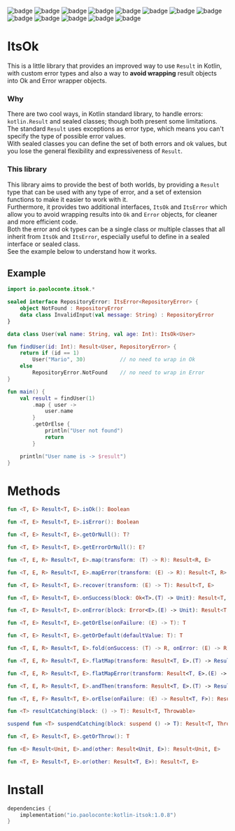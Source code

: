 ![badge][badge-android]
![badge][badge-jvm]
![badge][badge-js]
![badge][badge-nodejs]
![badge][badge-linux]
![badge][badge-windows]
![badge][badge-wasm]
![badge][badge-ios]
![badge][badge-mac]
![badge][badge-tvos]
![badge][badge-watchos]
![badge][badge-js-ir]
![badge][badge-apple-silicon]

# ItsOk
This is a little library that provides an improved way to use `Result` in Kotlin, with custom error types and also a way to **avoid wrapping** result objects into Ok and Error wrapper objects.

### Why
There are two cool ways, in Kotlin standard library, to handle errors: `kotlin.Result` and sealed classes; though both present some limitations.  
The standard `Result` uses exceptions as error type, which means you can't specify the type of possible error values.   
With sealed classes you can define the set of both errors and ok values, but you lose the general flexibility and expressiveness of `Result`.
### This library
This library aims to provide the best of both worlds, by providing a `Result` type that can be used with any type of error, 
and a set of extension functions to make it easier to work with it.  
Furthermore, it provides two additional interfaces, `ItsOk` and `ItsError` which allow you to avoid wrapping results into `Ok` and `Error` objects, for cleaner and more efficient code.  
Both the error and ok types can be a single class or multiple classes that all inherit from `ItsOk` and `ItsError`, especially useful to define in a sealed interface or sealed class.   
See the example below to understand how it works.

## Example
```kotlin
import io.paoloconte.itsok.*

sealed interface RepositoryError: ItsError<RepositoryError> {
    object NotFound : RepositoryError
    data class InvalidInput(val message: String) : RepositoryError
}

data class User(val name: String, val age: Int): ItsOk<User>

fun findUser(id: Int): Result<User, RepositoryError> {
    return if (id == 1)
        User("Mario", 30)           // no need to wrap in Ok
    else
        RepositoryError.NotFound    // no need to wrap in Error
}

fun main() {
    val result = findUser(1)
        .map { user ->
            user.name
        }
        .getOrElse {
            println("User not found")
            return
        }

    println("User name is -> $result")
}
```
# Methods
```kotlin
fun <T, E> Result<T, E>.isOk(): Boolean 

fun <T, E> Result<T, E>.isError(): Boolean 

fun <T, E> Result<T, E>.getOrNull(): T? 

fun <T, E> Result<T, E>.getErrorOrNull(): E?

fun <T, E, R> Result<T, E>.map(transform: (T) -> R): Result<R, E>

fun <T, E, R> Result<T, E>.mapError(transform: (E) -> R): Result<T, R>

fun <T, E> Result<T, E>.recover(transform: (E) -> T): Result<T, E>

fun <T, E> Result<T, E>.onSuccess(block: Ok<T>.(T) -> Unit): Result<T, E> 

fun <T, E> Result<T, E>.onError(block: Error<E>.(E) -> Unit): Result<T, E> 

fun <T, E> Result<T, E>.getOrElse(onFailure: (E) -> T): T

fun <T, E> Result<T, E>.getOrDefault(defaultValue: T): T

fun <T, E, R> Result<T, E>.fold(onSuccess: (T) -> R, onError: (E) -> R): R

fun <T, E, R> Result<T, E>.flatMap(transform: Result<T, E>.(T) -> Result<R, E>): Result<R, E>

fun <T, E, R> Result<T, E>.flatMapError(transform: Result<T, E>.(E) -> Result<T, R>): Result<T, R>

fun <T, E, R> Result<T, E>.andThen(transform: Result<T, E>.(T) -> Result<R, E>): Result<R, E>  // same as flatMap

fun <T, E, F> Result<T, E>.orElse(onFailure: (E) -> Result<T, F>): Result<T, F>  // same as flatMapError

fun <T> resultCatching(block: () -> T): Result<T, Throwable> 

suspend fun <T> suspendCatching(block: suspend () -> T): Result<T, Throwable>

fun <T, E> Result<T, E>.getOrThrow(): T

fun <E> Result<Unit, E>.and(other: Result<Unit, E>): Result<Unit, E>

fun <T, E> Result<T, E>.or(other: Result<T, E>): Result<T, E>
```

# Install
```kotlin
dependencies {
    implementation("io.paoloconte:kotlin-itsok:1.0.8")
}
```

[badge-android]: http://img.shields.io/badge/-android-6EDB8D.svg?style=flat
[badge-android-native]: http://img.shields.io/badge/support-[AndroidNative]-6EDB8D.svg?style=flat
[badge-jvm]: http://img.shields.io/badge/-jvm-DB413D.svg?style=flat
[badge-js]: http://img.shields.io/badge/-js-F8DB5D.svg?style=flat
[badge-js-ir]: https://img.shields.io/badge/support-[IR]-AAC4E0.svg?style=flat
[badge-nodejs]: https://img.shields.io/badge/-nodejs-68a063.svg?style=flat
[badge-linux]: http://img.shields.io/badge/-linux-2D3F6C.svg?style=flat
[badge-windows]: http://img.shields.io/badge/-windows-4D76CD.svg?style=flat
[badge-wasm]: https://img.shields.io/badge/-wasm-624FE8.svg?style=flat
[badge-apple-silicon]: http://img.shields.io/badge/support-[AppleSilicon]-43BBFF.svg?style=flat
[badge-ios]: http://img.shields.io/badge/-ios-CDCDCD.svg?style=flat
[badge-mac]: http://img.shields.io/badge/-macos-111111.svg?style=flat
[badge-watchos]: http://img.shields.io/badge/-watchos-C0C0C0.svg?style=flat
[badge-tvos]: http://img.shields.io/badge/-tvos-808080.svg?style=flat